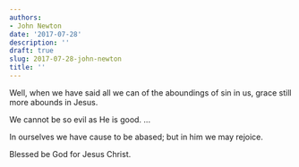 ```yaml
---
authors:
- John Newton
date: '2017-07-28'
description: ''
draft: true
slug: 2017-07-28-john-newton
title: ''
---
```

Well, when we have said all we can of the aboundings of sin in us, grace still more abounds in Jesus. 

We cannot be so evil as He is good. ... 

In ourselves we have cause to be abased; but in him we may rejoice. 

Blessed be God for Jesus Christ.



